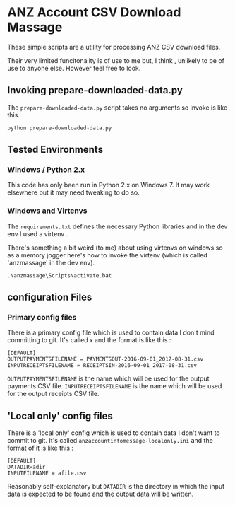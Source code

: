 # ANZ Account CSV Download Massage  
These simple scripts are a utility for processing ANZ CSV download files.

Their very limited funcitonality is of use to me but, I think , unlikely to be of use to anyone else. However feel free to look.


## Invoking prepare-downloaded-data.py ##
The `prepare-downloaded-data.py` script takes no arguments so invoke is like this.
```
python prepare-downloaded-data.py
```
##  Tested Environments ##
### Windows / Python 2.x ###
This code has only been run in Python 2.x on Windows 7. It may work elsewhere but it may need tweaking to do so.

### Windows and Virtenvs ###
The `requirements.txt` defines the necessary Python libraries and in the dev env I used a virtenv .

There's something a bit weird (to me) about using virtenvs on windows so as a memory jogger here's how to invoke the virtenv (which is called 'anzmassage' in the dev env).

```
.\anzmassage\Scripts\activate.bat
```
## configuration Files ##
### Primary config files ###
There is a primary config file which is used to contain data I don't mind committing to git.
It's called `x` and the format is like this :

```
[DEFAULT]
OUTPUTPAYMENTSFILENAME = PAYMENTSOUT-2016-09-01_2017-08-31.csv
INPUTRECEIPTSFILENAME = RECEIPTSIN-2016-09-01_2017-08-31.csv
```
`OUTPUTPAYMENTSFILENAME` is the name which will be used for the output payments CSV file.
`INPUTRECEIPTSFILENAME` is the name which will be used for the output receipts CSV file.

## 'Local only' config files ##
There is a 'local only' config which is used to contain data I don't want to commit to git.
It's called `anzaccountinfomessage-localonly.ini` and the format of it is like this :

```
[DEFAULT]
DATADIR=adir
INPUTFILENAME = afile.csv 
```

Reasonably self-explanatory but `DATADIR` is the directory in which the input data is expected to be found and the output data will be written.
